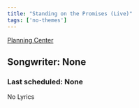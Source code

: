 ```yaml
---
title: "Standing on the Promises (Live)"
tags: ['no-themes']
---
```


[Planning Center](https://services.planningcenteronline.com/songs/24706720)

## Songwriter: None
### Last scheduled: None          

No Lyrics
